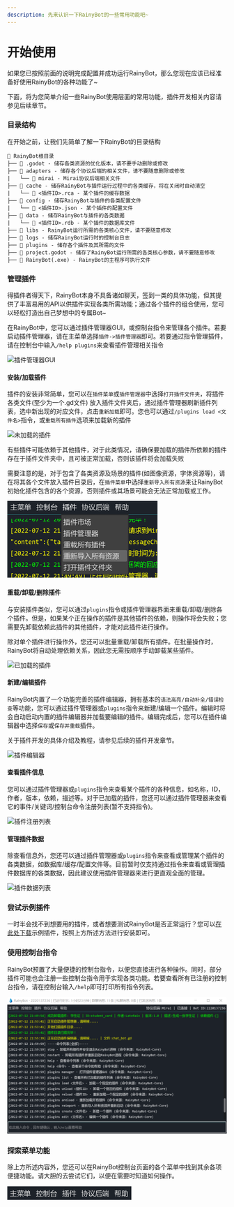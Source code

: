```yaml
---
description: 先来认识一下RainyBot的一些常用功能吧~
---
```


# 开始使用

如果您已按照前面的说明完成配置并成功运行RainyBot，那么您现在应该已经准备好使用RainyBot的各种功能了\~

下面，将为您简单介绍一些RainyBot使用层面的常用功能，插件开发相关内容请参见后续章节。

### 目录结构

在开始之前，让我们先简单了解一下RainyBot的目录结构

```
📂 RainyBot根目录
├── 📂 .godot - 储存各类资源的优化版本，请不要手动删除或修改
├── 📂 adapters - 储存各个协议后端的相关文件，请不要随意删除或修改
|   └── 📂 mirai - Mirai协议后端相关文件
├── 📂 cache - 储存RainyBot与插件运行过程中的各类缓存，将在关闭时自动清空
|   └── 📜 <插件ID>.rca - 某个插件的缓存数据
├── 📂 config - 储存RainyBot与插件的各类配置文件
|   └── 📜 <插件ID>.json - 某个插件的配置文件
├── 📂 data - 储存RainyBot与插件的各类数据
|   └── 📜 <插件ID>.rdb - 某个插件的数据库文件
├── 📂 libs - RainyBot运行所需的各类核心文件，请不要随意修改
├── 📂 logs - 储存RainyBot运行时的控制台日志
├── 📂 plugins - 储存各个插件及其所需的文件
├── 📜 project.godot - 储存了RainyBot运行所需的各类核心参数，请不要随意修改
├── 📜 RainyBot(.exe) - RainyBot的主程序可执行文件
```

### 管理插件

得插件者得天下，RainyBot本身不具备诸如聊天，签到一类的具体功能，但其提供了丰富易用的API以供插件实现各类所需功能；通过各个插件的组合使用，您可以轻松打造出自己梦想中的专属Bot\~

在RainyBot中，您可以通过插件管理器GUI，或控制台指令来管理各个插件。若要启动插件管理器，请在主菜单选择`插件->插件管理器`即可。若要通过指令管理插件，请在控制台中输入`/help plugins`来查看插件管理相关指令

![插件管理器GUI](../.gitbook/assets/plugin\_manager.png)

#### 安装/加载插件

插件的安装非常简单，您可以在`插件菜单`或`插件管理器`中选择`打开插件文件夹`，将插件各类文件(至少为一个.gd文件) 放入插件文件夹后，通过插件管理器刷新插件列表，选中新出现的对应文件，点击`重新加载`即可。您也可以通过`/plugins load <文件名>`指令，或`重载所有插件`选项来加载新的插件

![未加载的插件](../.gitbook/assets/plugin\_manager\_unloaded.png)

有些插件可能依赖于其他插件，对于此类情况，请确保要加载的插件所依赖的插件存在于插件文件夹中，且可被正常加载，否则该插件将会加载失败

需要注意的是，对于包含了各类资源及场景的插件(如图像资源，字体资源等)，请在将其各个文件放入插件目录后，在`插件菜单`中选择`重新导入所有资源`来让RainyBot初始化插件包含的各个资源，否则插件或其场景可能会无法正常加载或工作。

![重新导入所有资源](../.gitbook/assets/reimport.png)

#### 重载/卸载/删除插件

与安装插件类似，您可以通过`plugins`指令或插件管理器界面来重载/卸载/删除各个插件。但是，如果某个正在操作的插件是其他插件的依赖，则操作将会失败；您需要先卸载依赖此插件的其他插件，才能对此插件进行操作。

除对单个插件进行操作外，您还可以批量重载/卸载所有插件。在批量操作时，RainyBot将自动处理依赖关系，因此您无需按顺序手动卸载某些插件。

![已加载的插件](../.gitbook/assets/plugin\_manager\_loaded.png)

#### 新建/编辑插件

RainyBot内置了一个功能完善的插件编辑器，拥有基本的`语法高亮/自动补全/错误检查`等功能，您可以通过插件管理器或`plugins`指令来新建/编辑一个插件。编辑时将会自动启动内置的插件编辑器并加载要编辑的插件。编辑完成后，您可以在插件编辑器中选择`保存`或`保存并重载`插件。

关于插件开发的具体介绍及教程，请参见后续的插件开发章节。

![插件编辑器](../.gitbook/assets/plugin\_editor.png)

#### 查看插件信息

您可以通过插件管理器或`plugins`指令来查看某个插件的各种信息，如名称，ID，作者，版本，依赖，描述等。对于已加载的插件，您还可以通过插件管理器来查看它的事件/关键词/控制台命令注册列表(暂不支持指令)。

![插件注册列表](../.gitbook/assets/plugin\_register.png)

#### 管理插件数据

除查看信息外，您还可以通过插件管理器或`plugins`指令来查看或管理某个插件的各类数据，如数据库/缓存/配置文件等。目前暂时仅支持通过指令来查看或管理插件数据库的各类数据，因此建议使用插件管理器来进行更直观全面的管理。

![插件数据列表](../.gitbook/assets/plugin\_data.png)

### 尝试示例插件

一时半会找不到想要用的插件，或者想要测试RainyBot是否正常运行？您可以[在此处下载](https://github.com/Xwdit/RainyBot-Docs/tree/main/examples)示例插件，按照上方所述方法进行安装即可。

### 使用控制台指令

RainyBot预置了大量便捷的控制台指令，以便您直接进行各种操作。同时，部分插件可能也会注册一些控制台指令用于实现各类功能。若要查看所有已注册的控制台指令，请在控制台输入`/help`即可打印所有指令列表。

![RainyBot控制台](../.gitbook/assets/console.png)

### 探索菜单功能

除上方所述内容外，您还可以在RainyBot控制台页面的各个菜单中找到其余各项便捷功能。请大胆的去尝试它们，以便在需要时知道如何操作。

![主菜单](../.gitbook/assets/menu.png)
